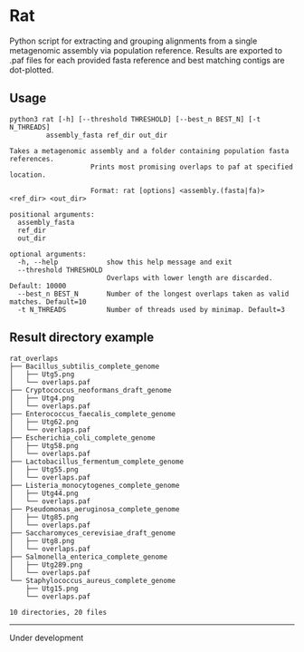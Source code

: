 # Rat
Python script for extracting and grouping alignments from a single metagenomic assembly via population reference.
Results are exported to .paf files for each provided fasta reference and best matching contigs are dot-plotted.


## Usage
```
python3 rat [-h] [--threshold THRESHOLD] [--best_n BEST_N] [-t N_THREADS]
         assembly_fasta ref_dir out_dir

Takes a metagenomic assembly and a folder containing population fasta references.
                    Prints most promising overlaps to paf at specified location.

                    Format: rat [options] <assembly.(fasta|fa)> <ref_dir> <out_dir>

positional arguments:
  assembly_fasta
  ref_dir
  out_dir

optional arguments:
  -h, --help            show this help message and exit
  --threshold THRESHOLD
                        Overlaps with lower length are discarded. Default: 10000
  --best_n BEST_N       Number of the longest overlaps taken as valid matches. Default=10
  -t N_THREADS          Number of threads used by minimap. Default=3
```

## Result directory example

```
rat_overlaps
├── Bacillus_subtilis_complete_genome
│   ├── Utg5.png
│   └── overlaps.paf
├── Cryptococcus_neoformans_draft_genome
│   ├── Utg4.png
│   └── overlaps.paf
├── Enterococcus_faecalis_complete_genome
│   ├── Utg62.png
│   └── overlaps.paf
├── Escherichia_coli_complete_genome
│   ├── Utg58.png
│   └── overlaps.paf
├── Lactobacillus_fermentum_complete_genome
│   ├── Utg55.png
│   └── overlaps.paf
├── Listeria_monocytogenes_complete_genome
│   ├── Utg44.png
│   └── overlaps.paf
├── Pseudomonas_aeruginosa_complete_genome
│   ├── Utg85.png
│   └── overlaps.paf
├── Saccharomyces_cerevisiae_draft_genome
│   ├── Utg8.png
│   └── overlaps.paf
├── Salmonella_enterica_complete_genome
│   ├── Utg289.png
│   └── overlaps.paf
└── Staphylococcus_aureus_complete_genome
    ├── Utg15.png
    └── overlaps.paf

10 directories, 20 files

```

*** 

Under development